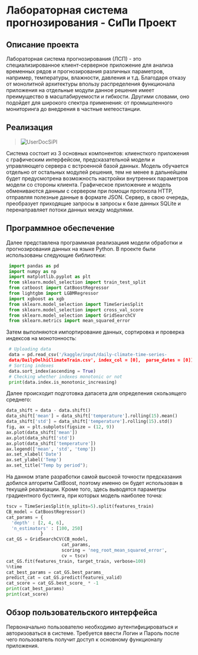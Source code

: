 # Лабораторная система прогнозирования - СиПи Проект
## Описание проекта
   Лабораторная система прогнозирования (ЛСП) - это специализированное клиент-серверное приложение для анализа временных рядов и прогнозирования различных параметров, например, температуры, влажности, давления и т.д. Благодаря отказу от монолитной архитектуры впользу распределения функционала приложения на отдельные модули данное решение имеет преимущество в масштабируемости и гибкости. Другими словами, оно подойдет для широкого спектра применения: от промышленного мониторинга до внедрения в частные метеостанции.
## Реализация
> ![UserDocSiPI](https://private-user-images.githubusercontent.com/121139974/324762514-46ebb371-f756-4007-9e9d-65a62dad675c.jpg?jwt=eyJhbGciOiJIUzI1NiIsInR5cCI6IkpXVCJ9.eyJpc3MiOiJnaXRodWIuY29tIiwiYXVkIjoicmF3LmdpdGh1YnVzZXJjb250ZW50LmNvbSIsImtleSI6ImtleTUiLCJleHAiOjE3MTM4NjI4NTYsIm5iZiI6MTcxMzg2MjU1NiwicGF0aCI6Ii8xMjExMzk5NzQvMzI0NzYyNTE0LTQ2ZWJiMzcxLWY3NTYtNDAwNy05ZTlkLTY1YTYyZGFkNjc1Yy5qcGc_WC1BbXotQWxnb3JpdGhtPUFXUzQtSE1BQy1TSEEyNTYmWC1BbXotQ3JlZGVudGlhbD1BS0lBVkNPRFlMU0E1M1BRSzRaQSUyRjIwMjQwNDIzJTJGdXMtZWFzdC0xJTJGczMlMkZhd3M0X3JlcXVlc3QmWC1BbXotRGF0ZT0yMDI0MDQyM1QwODU1NTZaJlgtQW16LUV4cGlyZXM9MzAwJlgtQW16LVNpZ25hdHVyZT1mYWVmMGIyOGU2YzllODYxOTcyYzU5MTc4ZGM3NWE3Njg4NzZhMzRlMTRlMzAwNDQ5YmE3YTcxMThhZjY3OTQ3JlgtQW16LVNpZ25lZEhlYWRlcnM9aG9zdCZhY3Rvcl9pZD0wJmtleV9pZD0wJnJlcG9faWQ9MCJ9.Wqijx1xM7C3fhLcxlAmryUPoP7rDZMf3VC5gDR8TQwo)


  Система состоит из 3 основных компонентов: клиенсткого приложения с графическим интерфейсом, предсказательной модели и управляющего сервера с встроенной базой данных. Модель обучается отдельно от остальных модулей решения, тем не менее в дальнейшем будет предусмотрена возможность настройки внутренних параметров модели со стороны клиента. Графическое приложение и модель обмениваются данным с сервером при помощи протокола HTTP, отправляя полезные данные в формате JSON. Сервер, в свою очередь, преобразует приходящие запросы в запросы к базе данных SQLite и перенаправляет потоки данных между модулями.

  ## Программное обеспечение
  Далее представлена программная реализациия модели обработки и прогнозирования данных на языке Python.
  В проекте были использованы следующие библиотеки:
  ```python
   import pandas as pd
   import numpy as np
   import matplotlib.pyplot as plt
   from sklearn.model_selection import train_test_split
   from catboost import CatBoostRegressor
   from lightgbm import LGBMRegressor
   import xgboost as xgb
   from sklearn.model_selection import TimeSeriesSplit
   from sklearn.model_selection import cross_val_score
   from sklearn.model_selection import GridSearchCV
   from sklearn.metrics import mean_squared_error
  ```
  Затем выполняются импортирование данных, сортировка и проверка индексов на монотонность:
  ```python
   # Uploading data
   data = pd.read_csv('/kaggle/input/daily-climate-time-series- 
   data/DailyDelhiClimateTrain.csv', index_col = [0],  parse_dates = [0])
   # Sorting indexes
   data.sort_index(ascending = True)
   # Checking whether indexes monotonic or not
   print(data.index.is_monotonic_increasing)
  ```
  Далее происходит подготовка датасета для определения скользящего среднего:
  ```python
  data_shift = data - data.shift()
  data_shift['mean'] = data_shift['temperature'].rolling(15).mean()
  data_shift['std'] = data_shift['temperature'].rolling(15).std()
  fig, ax = plt.subplots(figsize = (12, 9))
  ax.plot(data_shift['mean'])
  ax.plot(data_shift['std'])
  ax.plot(data_shift['temperature'])
  ax.legend(['mean', 'std', 'temp'])
  ax.set_xlabel('Date')
  ax.set_ylabel('Temp')
  ax.set_title("Temp by period");
  ```
  На данном этапе разработки самой высокой точности предсказания добился алгоритм CatBoost, поэтому именно он будет использован в текущей реализации. Кроме того, здесь выводятся параметры градиентного бустинга, при которых модель наиболее точна:
  ```python
 tscv = TimeSeriesSplit(n_splits=5).split(features_train)
 CB_model = CatBoostRegressor()
 cat_params = {
    'depth' : [2, 4, 6],
    'n_estimators' : [100, 250]
               }
  cat_GS = GridSearchCV(CB_model, 
                       cat_params, 
                       scoring = 'neg_root_mean_squared_error', 
                       cv = tscv)
  cat_GS.fit(features_train, target_train, verbose=100)
  %%time
  cat_best_params = cat_GS.best_params_
  predict_cat = cat_GS.predict(features_valid)
  cat_score = cat_GS.best_score_ * -1
  print(cat_best_params)
  print(cat_score)
  ```
  ## Обзор пользовательского интерфейса
  Первоначально пользователю необходимо аутентифицироваться и авторизоваться в системе. Требуется ввести Логин и Пароль после чего пользователь получит доступ к основному функционалу приложения.


